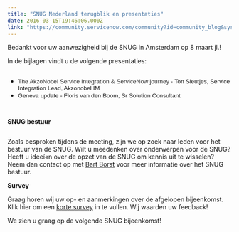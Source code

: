 ```yaml
---
title: "SNUG Nederland terugblik en presentaties"
date: 2016-03-15T19:46:06.000Z
link: "https://community.servicenow.com/community?id=community_blog&sys_id=e41daea5dbd0dbc01dcaf3231f961979"
---
```

<p>Bedankt voor uw aanwezigheid bij de SNUG in Amsterdam op 8 maart jl.!</p><p>In de bijlagen vindt u de volgende presentaties:</p><p></p><div class="section"><div class="column"><ul><li><span style="font-size: 10pt;"><span style="font-family: arial,helvetica,sans-serif; color: #303030;">The AkzoNobel Service Integration &amp; ServiceNow journey - </span><span style="font-family: 'Arial';">Ton Sleutjes, Service Integration Lead, Akzonobel IM </span></span></li><li><span style="font-family: 'Arial'; font-size: 10pt;">Geneva update - Floris van den Boom, Sr Solution Consultant</span></li></ul><div class="section"><div class="column"><p></p></div></div><p></p><p><strong>SNUG bestuur</strong></p></div></div><p>Zoals besproken tijdens de meeting, zijn we op zoek naar leden voor het bestuur van de SNUG. Wilt u meedenken over onderwerpen voor de SNUG? Heeft u ideeí«n over de opzet van de SNUG om kennis uit te wisselen? Neem dan contact op met <a title="rt.borst@servicenow.com" href="mailto:bart.borst@servicenow.com">Bart Borst</a> voor meer informatie over het SNUG bestuur.</p><p></p><p><strong>Survey</strong></p><p>Graag horen wij uw op- en aanmerkingen over de afgelopen bijeenkomst. Klik hier om een <a title="ww.surveymonkey.com/s/SNUG08MAR16" href="https://www.surveymonkey.com/s/SNUG08MAR16">korte survey</a> in te vullen. Wij waarden uw feedback!</p><p></p><p>We zien u graag op de volgende SNUG bijeenkomst! </p>